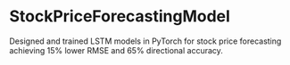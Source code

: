 # StockPriceForecastingModel
Designed and trained LSTM models in PyTorch for stock price forecasting achieving 15\% lower RMSE and 65\% directional accuracy.
